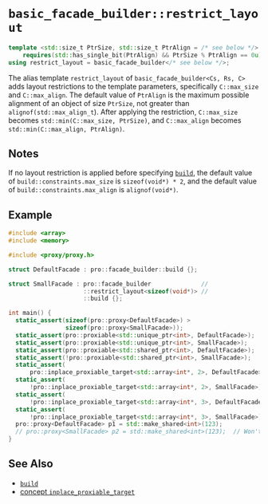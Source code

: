# `basic_facade_builder::restrict_layout`

```cpp
template <std::size_t PtrSize, std::size_t PtrAlign = /* see below */>
    requires(std::has_single_bit(PtrAlign) && PtrSize % PtrAlign == 0u)
using restrict_layout = basic_facade_builder</* see below */>;
```

The alias template `restrict_layout` of `basic_facade_builder<Cs, Rs, C>` adds layout restrictions to the template parameters, specifically `C::max_size` and `C::max_align`. The default value of `PtrAlign` is the maximum possible alignment of an object of size `PtrSize`, not greater than `alignof(std::max_align_t`). After applying the restriction, `C::max_size` becomes `std::min(C::max_size, PtrSize)`, and `C::max_align` becomes `std::min(C::max_align, PtrAlign)`.

## Notes

If no layout restriction is applied before specifying [`build`](build.md), the default value of `build::constraints.max_size` is `sizeof(void*) * 2`, and the default value of `build::constraints.max_align` is `alignof(void*)`.

## Example

```cpp
#include <array>
#include <memory>

#include <proxy/proxy.h>

struct DefaultFacade : pro::facade_builder::build {};

struct SmallFacade : pro::facade_builder              //
                     ::restrict_layout<sizeof(void*)> //
                     ::build {};

int main() {
  static_assert(sizeof(pro::proxy<DefaultFacade>) >
                sizeof(pro::proxy<SmallFacade>));
  static_assert(pro::proxiable<std::unique_ptr<int>, DefaultFacade>);
  static_assert(pro::proxiable<std::unique_ptr<int>, SmallFacade>);
  static_assert(pro::proxiable<std::shared_ptr<int>, DefaultFacade>);
  static_assert(!pro::proxiable<std::shared_ptr<int>, SmallFacade>);
  static_assert(
      pro::inplace_proxiable_target<std::array<int*, 2>, DefaultFacade>);
  static_assert(
      !pro::inplace_proxiable_target<std::array<int*, 2>, SmallFacade>);
  static_assert(
      !pro::inplace_proxiable_target<std::array<int*, 3>, DefaultFacade>);
  static_assert(
      !pro::inplace_proxiable_target<std::array<int*, 3>, SmallFacade>);
  pro::proxy<DefaultFacade> p1 = std::make_shared<int>(123);
  // pro::proxy<SmallFacade> p2 = std::make_shared<int>(123);  // Won't compile
}
```

## See Also

- [`build`](build.md)
- [concept `inplace_proxiable_target`](../inplace_proxiable_target.md)
